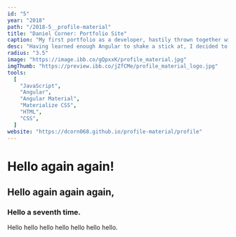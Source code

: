 ```yaml
---
id: "5"
year: "2018"
path: "/2018-5__profile-material"
title: "Daniel Corner: Portfolio Site"
caption: "My first portfolio as a developer, hastily thrown together with Angular, Angular Material, and Materialize CSS."
desc: "Having learned enough Angular to shake a stick at, I decided to explore the Google Material component libraries while whipping myself up a crude developer portfolio. <br/> Hooray!"
radius: "3.5"
image: "https://image.ibb.co/gQpxxK/profile_material.jpg"
imgThumb: "https://preview.ibb.co/jZfCMe/profile_material_logo.jpg"
tools:
  [
    "JavaScript",
    "Angular",
    "Angular Material",
    "Materialize CSS",
    "HTML",
    "CSS",
  ]
website: "https://dcorn068.github.io/profile-material/profile"
---
```


# Hello again again!

## Hello again again again,

### Hello a seventh time.

Hello hello hello hello hello hello hello.
